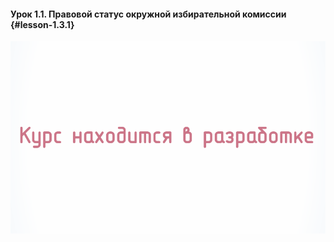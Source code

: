 #### Урок 1.1. Правовой статус окружной избирательной комиссии {#lesson-1.3.1}

![ ](./1.3.1.1.svg)

